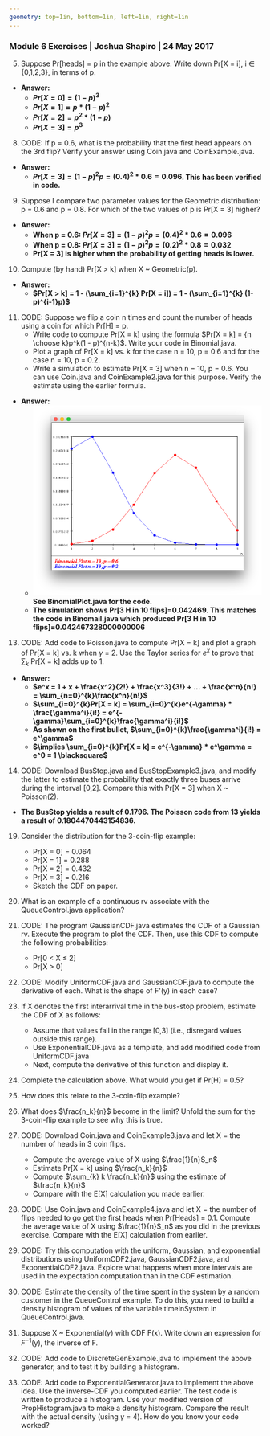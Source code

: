 ```yaml
---
geometry: top=1in, bottom=1in, left=1in, right=1in
---
```


### Module 6 Exercises | Joshua Shapiro | 24 May 2017

5. Suppose Pr[heads] = p in the example above. Write down Pr[X = i], i $\in$ {0,1,2,3}, in terms of p.

* **Answer:**
    * **$Pr[X = 0] = (1-p)^3$**
    * **$Pr[X = 1] = p * (1-p)^2$**
    * **$Pr[X = 2] = p^2 * (1-p)$**
    * **$Pr[X = 3] = p^3$**

8. CODE: If p = 0.6, what is the probability that the first head appears on the 3rd flip? Verify your answer using Coin.java and CoinExample.java.

* **Answer:**
    * **$Pr[X = 3] = (1-p)^2p = (0.4)^2*0.6 = 0.096$. This has been verified in code.**

9. Suppose I compare two parameter values for the Geometric distribution: p = 0.6 and p = 0.8. For which of the two values of p is Pr[X = 3] higher?

* **Answer:**
    * **When p = 0.6: $Pr[X = 3] = (1-p)^2p = (0.4)^2*0.6 = 0.096$**
    * **When p = 0.8: $Pr[X = 3] = (1-p)^2p = (0.2)^2*0.8 = 0.032$**
    * **Pr[X = 3] is higher when the probability of getting heads is lower.**

10. Compute (by hand) Pr[X > k] when X ~ Geometric(p).

* **Answer:**
    * **$Pr[X > k] = 1 - (\sum_{i=1}^{k} Pr[X = i]) = 1 - (\sum_{i=1}^{k} (1-p)^{i-1}p)$**

11. CODE: Suppose we flip a coin n times and count the number of heads using a coin for which Pr[H] = p.
    * Write code to compute Pr[X = k] using the formula $Pr[X = k] = {n \choose k}p^k(1 - p)^{n-k}$. Write your code in Binomial.java.
    * Plot a graph of Pr[X = k] vs. k for the case n = 10, p = 0.6 and for the case n = 10, p = 0.2.
    * Write a simulation to estimate Pr[X = 3] when n = 10, p = 0.6. You can use Coin.java and CoinExample2.java for this purpose. Verify the estimate using the earlier formula.

* **Answer:**
    * **![alt](./images/q11.png) See BinomialPlot.java for the code.**
    * **The simulation shows Pr[3 H in 10 flips]=0.042469. This matches the code in Binomail.java which produced Pr[3 H in 10 flips]=0.042467328000000006**

13. CODE: Add code to Poisson.java to compute Pr[X = k] and plot a graph of Pr[X = k] vs. k when $\gamma$ = 2. Use the Taylor series for $e^x$ to prove that $\sum_{k}$ Pr[X = k] adds up to 1.

* **Answer:**
    * **$e^x = 1 + x + \frac{x^2}{2!} + \frac{x^3}{3!} + ... + \frac{x^n}{n!} = \sum_{n=0}^{k}\frac{x^n}{n!}$**
    * **$\sum_{i=0}^{k}Pr[X = k] = \sum_{i=0}^{k}e^{-\gamma} * \frac{\gamma^i}{i!} = e^{-\gamma}\sum_{i=0}^{k}\frac{\gamma^i}{i!}$**
    * **As shown on the first bullet, $\sum_{i=0}^{k}\frac{\gamma^i}{i!} = e^\gamma$**
    * **$\implies \sum_{i=0}^{k}Pr[X = k] = e^{-\gamma} * e^\gamma = e^0 = 1  \blacksquare$**

14. CODE: Download BusStop.java and BusStopExample3.java, and modify the latter to estimate the probability that exactly three buses arrive during the interval [0,2]. Compare this with Pr[X = 3] when X ~ Poisson(2).

* **The BusStop yields a result of 0.1796. The Poisson code from 13 yields a result of 0.1804470443154836.**

19. Consider the distribution for the 3-coin-flip example:
    * Pr[X = 0] = 0.064
    * Pr[X = 1] = 0.288
    * Pr[X = 2] = 0.432
    * Pr[X = 3] = 0.216
    * Sketch the CDF on paper.

23. What is an example of a continuous rv associate with the QueueControl.java application?

25. CODE: The program GaussianCDF.java estimates the CDF of a Gaussian rv. Execute the program to plot the CDF. Then, use this CDF to compute the following probabilities:
    * Pr[0 < X $\leq$ 2]
    * Pr[X > 0]

26. CODE: Modify UniformCDF.java and GaussianCDF.java to compute the derivative of each. What is the shape of F'(y) in each case?

27. If X denotes the first interarrival time in the bus-stop problem, estimate the CDF of X as follows:
    * Assume that values fall in the range [0,3] (i.e., disregard values outside this range).
    * Use ExponentialCDF.java as a template, and add modified code from UniformCDF.java
    * Next, compute the derivative of this function and display it.

28. Complete the calculation above. What would you get if Pr[H] = 0.5?

29. How does this relate to the 3-coin-flip example?

31. What does $\frac{n_k}{n}$ become in the limit? Unfold the sum for the 3-coin-flip example to see why this is true.

32. CODE: Download Coin.java and CoinExample3.java and let X = the number of heads in 3 coin flips.
    * Compute the average value of X using $\frac{1}{n}S_n$
    * Estimate Pr[X = k] using $\frac{n_k}{n}$
    * Compute $\sum_{k} k \frac{n_k}{n}$ using the estimate of $\frac{n_k}{n}$
    * Compare with the E[X] calculation you made earlier.

33. CODE: Use Coin.java and CoinExample4.java and let X = the number of flips needed to go get the first heads when Pr[Heads] = 0.1. Compute the average value of X using $\frac{1}{n}S_n$ as you did in the previous exercise. Compare with the E[X] calculation from earlier.

34. CODE: Try this computation with the uniform, Gaussian, and exponential distributions using UniformCDF2.java, GaussianCDF2.java, and ExponentialCDF2.java. Explore what happens when more intervals are used in the expectation computation than in the CDF estimation.

40. CODE: Estimate the density of the time spent in the system by a random customer in the QueueControl example. To do this, you need to build a density histogram of values of the variable timeInSystem in QueueControl.java.

44. Suppose X ~ Exponential($\gamma$) with CDF F(x). Write down an expression for $F^{-1}$(y), the inverse of F.

46. CODE: Add code to DiscreteGenExample.java to implement the above generator, and to test it by building a histogram.

48. CODE: Add code to ExponentialGenerator.java to implement the above idea. Use the inverse-CDF you computed earlier. The test code is written to produce a histogram. Use your modified version of PropHistogram.java to make a density histogram. Compare the result with the actual density (using $\gamma$ = 4). How do you know your code worked?
